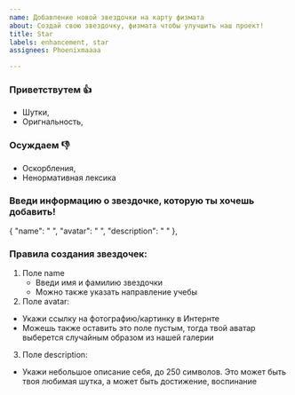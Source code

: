 ```yaml
---
name: Добавление новой звездочки на карту физмата
about: Создай свою звездочку, физмата чтобы улучшить наш проект!
title: Star
labels: enhancement, star
assignees: Phoenixmaaaa

---
```


###  Приветствутем :thumbsup:
- Шутки, 
- Оригнальность, 
### Осуждаем :thumbsdown:
- Оскорбления, 
- Ненормативная лексика 
###  Введи  информацию о звездочке, которую ты хочешь добавить!
{
    "name": " ",
    "avatar": " ",
    "description": " "
  },
###  Правила создания  звездочек:
1. Поле name
   -  Введи имя и фамилию звездочки
   -  Можно также указать направление учебы
2. Поле avatar:
  -  Укажи ссылку на фотографию/картинку в Интернте
  -  Можешь также оставить это поле пустым, тогда твой аватар выберется случайным образом из нашей галерии
3. Поле description:
 -  Укажи небольшое описание себя, до 250 символов. Это может быть твоя любимая шутка, а может быть достижение, воспинание
